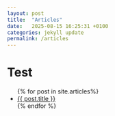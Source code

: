 ```yaml
---
layout: post
title:  "Articles"
date:   2025-08-15 16:25:31 +0100
categories: jekyll update
permalink: /articles
---
```


# Test


<!-- <div class="post-list"> -->
<!--   <p> -->
<!--     Mostly tech. <a href="/feed.xml">Subscribe</a> through RSS. -->
<!--   </p> -->

<!--   <ul class="posts"> -->
<!--     {% for page in site.articles._posts %} -->
<!--       <li> -->
<!--         <a href="{{ page.url }}"> -->
<!--           {{ page.title }} -->
<!--         </a> -->
<!--         <div class="info"> -->
<!--           <span class="date"> -->
<!--             {{ page.date | date: "%-d %B, %Y" }} -->
<!--           </span> -->
<!--           &middot; -->
<!--           <span class="summary"> -->
<!--             {{ page.summary }} -->
<!--           </span> -->
<!--         </div> -->
<!--       </li> -->
<!--     {% endfor %} -->
<!--   </ul> -->
<!-- </div> -->


<ul>
  {% for post in site.articles%}
    <li>
      <a href="{{ post.url }}">{{ post.title }}</a>
    </li>
  {% endfor %}
</ul>
